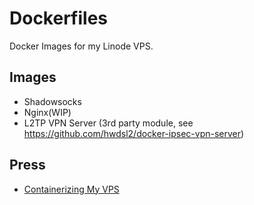 # Dockerfiles

Docker Images for my Linode VPS.

## Images

* Shadowsocks
* Nginx(WIP)
* L2TP VPN Server (3rd party module, see <https://github.com/hwdsl2/docker-ipsec-vpn-server>)

## Press

* [Containerizing My VPS](https://crispgm.com/page/containerizing-my-vps.html)
